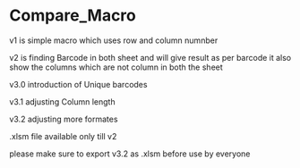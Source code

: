 # Compare_Macro
v1 is simple macro which uses row and column numnber

v2 is finding Barcode in both sheet and will give result as per barcode it also show the columns which are not column in both the sheet

v3.0 introduction of Unique barcodes

v3.1 adjusting Column length

v3.2 adjusting more formates

.xlsm file available only till v2


please make sure to export v3.2 as .xlsm before use by everyone
